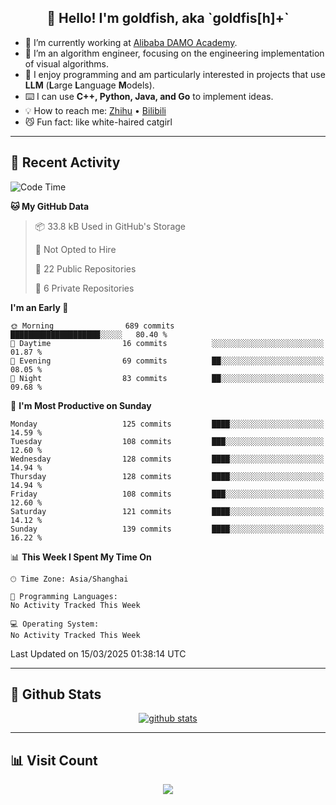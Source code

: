 
<h2 align="center">👋 Hello! I'm goldfish, aka `goldfis[h]+`</h2>

- 📍 I’m currently working at [Alibaba DAMO Academy](https://damo.alibaba.com/).  
- 🌱 I’m an algorithm engineer, focusing on the engineering implementation of visual algorithms.  
- 💬 I enjoy programming and am particularly interested in projects that use **LLM** (**L**arge **L**anguage **M**odels).   
- ⌨️ I can use **C++, Python, Java, and Go** to implement ideas.  
- 💡 How to reach me: [Zhihu](https://www.zhihu.com/people/goldfishh) • [Bilibili](https://space.bilibili.com/11349246)  
- 😼 Fun fact: like white-haired catgirl  

-------

## 🔧 Recent Activity

<!--START_SECTION:waka-->
![Code Time](http://img.shields.io/badge/Code%20Time-94%20hrs%2013%20mins-blue)

**🐱 My GitHub Data** 

> 📦 33.8 kB Used in GitHub's Storage 
 > 
> 🚫 Not Opted to Hire
 > 
> 📜 22 Public Repositories 
 > 
> 🔑 6 Private Repositories 
 > 
**I'm an Early 🐤** 

```text
🌞 Morning                689 commits         ████████████████████░░░░░   80.40 % 
🌆 Daytime                16 commits          ░░░░░░░░░░░░░░░░░░░░░░░░░   01.87 % 
🌃 Evening                69 commits          ██░░░░░░░░░░░░░░░░░░░░░░░   08.05 % 
🌙 Night                  83 commits          ██░░░░░░░░░░░░░░░░░░░░░░░   09.68 % 
```
📅 **I'm Most Productive on Sunday** 

```text
Monday                   125 commits         ████░░░░░░░░░░░░░░░░░░░░░   14.59 % 
Tuesday                  108 commits         ███░░░░░░░░░░░░░░░░░░░░░░   12.60 % 
Wednesday                128 commits         ████░░░░░░░░░░░░░░░░░░░░░   14.94 % 
Thursday                 128 commits         ████░░░░░░░░░░░░░░░░░░░░░   14.94 % 
Friday                   108 commits         ███░░░░░░░░░░░░░░░░░░░░░░   12.60 % 
Saturday                 121 commits         ████░░░░░░░░░░░░░░░░░░░░░   14.12 % 
Sunday                   139 commits         ████░░░░░░░░░░░░░░░░░░░░░   16.22 % 
```


📊 **This Week I Spent My Time On** 

```text
🕑︎ Time Zone: Asia/Shanghai

💬 Programming Languages: 
No Activity Tracked This Week

💻 Operating System: 
No Activity Tracked This Week
```


 Last Updated on 15/03/2025 01:38:14 UTC
<!--END_SECTION:waka-->

-------

## 📆 Github Stats

<p align="center">
    <a href="https://github.com/anuraghazra/github-readme-stats">
      <img src="https://github-readme-stats.vercel.app/api?username=goldfishh&show_icons=true&theme=dracula" alt="github stats" />
    </a>
</p>

-------

## 📊 Visit Count

<p align="center">
  <a href="https://count.getloli.com/"><img src="https://count.getloli.com/get/@:goldfishh?theme=rule34"></a>
</p>
